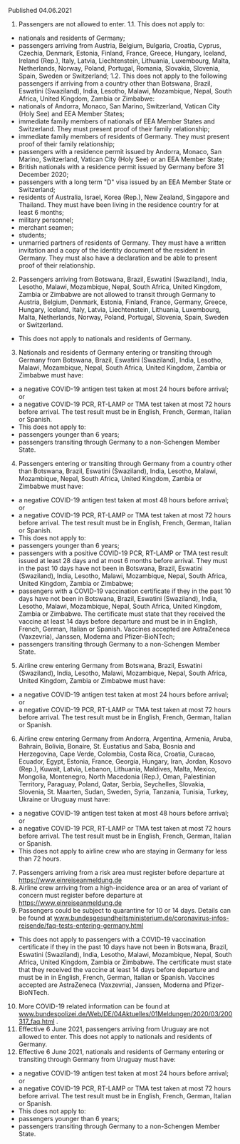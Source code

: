 Published 04.06.2021
1. Passengers are not allowed to enter.
 1.1. This does not apply to:
- nationals and residents of Germany;
- passengers arriving from Austria, Belgium, Bulgaria, Croatia, Cyprus, Czechia, Denmark, Estonia, Finland, France, Greece, Hungary, Iceland, Ireland (Rep.), Italy, Latvia, Liechtenstein, Lithuania, Luxembourg, Malta, Netherlands, Norway, Poland, Portugal, Romania, Slovakia, Slovenia, Spain, Sweden or Switzerland;
 1.2. This does not apply to the following passengers if arriving from a country other than Botswana, Brazil, Eswatini (Swaziland), India, Lesotho, Malawi, Mozambique, Nepal, South Africa, United Kingdom, Zambia or Zimbabwe:
- nationals of Andorra, Monaco, San Marino, Switzerland, Vatican City (Holy See) and EEA Member States;
- immediate family members of nationals of EEA Member States and Switzerland. They must present proof of their family relationship;
- immediate family members of residents of Germany. They must present proof of their family relationship;
- passengers with a residence permit issued by Andorra, Monaco, San Marino, Switzerland, Vatican City (Holy See) or an EEA Member State;
- British nationals with a residence permit issued by Germany before 31 December 2020;
- passengers with a long term "D" visa issued by an EEA Member State or Switzerland;
- residents of Australia, Israel, Korea (Rep.), New Zealand, Singapore and Thailand. They must have been living in the residence country for at least 6 months;
- military personnel;
- merchant seamen;
- students;
- unmarried partners of residents of Germany. They must have a written invitation and a copy of the identity document of the resident in Germany. They must also have a declaration and be able to present proof of their relationship.
2. Passengers arriving from Botswana, Brazil, Eswatini (Swaziland), India, Lesotho, Malawi, Mozambique, Nepal, South Africa, United Kingdom, Zambia or Zimbabwe are not allowed to transit through Germany to Austria, Belgium, Denmark, Estonia, Finland, France, Germany, Greece, Hungary, Iceland, Italy, Latvia, Liechtenstein, Lithuania, Luxembourg, Malta, Netherlands, Norway, Poland, Portugal, Slovenia, Spain, Sweden or Switzerland.
- This does not apply to nationals and residents of Germany.
3. Nationals and residents of Germany entering or transiting through Germany from Botswana, Brazil, Eswatini (Swaziland), India, Lesotho, Malawi, Mozambique, Nepal, South Africa, United Kingdom, Zambia or Zimbabwe must have:
- a negative COVID-19 antigen test taken at most 24 hours before arrival; or
- a negative COVID-19 PCR, RT-LAMP or TMA test taken at most 72 hours before arrival.
The test result must be in English, French, German, Italian or Spanish.
- This does not apply to:
- passengers younger than 6 years;
- passengers transiting through Germany to a non-Schengen Member State.
4. Passengers entering or transiting through Germany from a country other than Botswana, Brazil, Eswatini (Swaziland), India, Lesotho, Malawi, Mozambique, Nepal, South Africa, United Kingdom, Zambia or Zimbabwe must have:
- a negative COVID-19 antigen test taken at most 48 hours before arrival; or
- a negative COVID-19 PCR, RT-LAMP or TMA test taken at most 72 hours before arrival.
The test result must be in English, French, German, Italian or Spanish.
- This does not apply to:
- passengers younger than 6 years;
- passengers with a positive COVID-19 PCR, RT-LAMP or TMA test result issued at least 28 days and at most 6 months before arrival. They must in the past 10 days have not been in Botswana, Brazil, Eswatini (Swaziland), India, Lesotho, Malawi, Mozambique, Nepal, South Africa, United Kingdom, Zambia or Zimbabwe;
- passengers with a COVID-19 vaccination certificate if they in the past 10 days have not been in Botswana, Brazil, Eswatini (Swaziland), India, Lesotho, Malawi, Mozambique, Nepal, South Africa, United Kingdom, Zambia or Zimbabwe. The certificate must state that they received the vaccine at least 14 days before departure and must be in in English, French, German, Italian or Spanish. Vaccines accepted are AstraZeneca (Vaxzevria), Janssen, Moderna and Pfizer-BioNTech;
- passengers transiting through Germany to a non-Schengen Member State.
5. Airline crew entering Germany from Botswana, Brazil, Eswatini (Swaziland), India, Lesotho, Malawi, Mozambique, Nepal, South Africa, United Kingdom, Zambia or Zimbabwe must have:
- a negative COVID-19 antigen test taken at most 24 hours before arrival; or
- a negative COVID-19 PCR, RT-LAMP or TMA test taken at most 72 hours before arrival.
The test result must be in English, French, German, Italian or Spanish.
6. Airline crew entering Germany from Andorra, Argentina, Armenia, Aruba, Bahrain, Bolivia, Bonaire, St. Eustatius and Saba, Bosnia and Herzegovina, Cape Verde, Colombia, Costa Rica, Croatia, Curacao, Ecuador, Egypt, Estonia, France, Georgia, Hungary, Iran, Jordan, Kosovo (Rep.), Kuwait, Latvia, Lebanon, Lithuania, Maldives, Malta, Mexico, Mongolia, Montenegro, North Macedonia (Rep.), Oman, Palestinian Territory, Paraguay, Poland, Qatar, Serbia, Seychelles, Slovakia, Slovenia, St. Maarten, Sudan, Sweden, Syria, Tanzania, Tunisia, Turkey, Ukraine or Uruguay must have:
- a negative COVID-19 antigen test taken at most 48 hours before arrival; or
- a negative COVID-19 PCR, RT-LAMP or TMA test taken at most 72 hours before arrival.
The test result must be in English, French, German, Italian or Spanish.
- This does not apply to airline crew who are staying in Germany for less than 72 hours.
7. Passengers arriving from a risk area must register before departure at <a href="https://www.einreiseanmeldung.de">https://www.einreiseanmeldung.de</a> 
8. Airline crew arriving from a high-incidence area or an area of variant of concern must register before departure at <a href="https://www.einreiseanmeldung.de">https://www.einreiseanmeldung.de</a> 
9. Passengers could be subject to quarantine for 10 or 14 days. Details can be found at
<a href="http://www.bundesgesundheitsministerium.de/coronavirus-infos-reisende/faq-tests-entering-germany.html">www.bundesgesundheitsministerium.de/coronavirus-infos-reisende/faq-tests-entering-germany.html</a> 
- This does not apply to passengers with a COVID-19 vaccination certificate if they in the past 10 days have not been in Botswana, Brazil, Eswatini (Swaziland), India, Lesotho, Malawi, Mozambique, Nepal, South Africa, United Kingdom, Zambia or Zimbabwe. The certificate must state that they received the vaccine at least 14 days before departure and must be in in English, French, German, Italian or Spanish. Vaccines accepted are AstraZeneca (Vaxzevria), Janssen, Moderna and Pfizer-BioNTech.
10. More COVID-19 related information can be found at <a href="http://www.bundespolizei.de/Web/DE/04Aktuelles/01Meldungen/2020/03/200317_faq.html">www.bundespolizei.de/Web/DE/04Aktuelles/01Meldungen/2020/03/200317_faq.html</a> .
11. Effective 6 June 2021, passengers arriving from Uruguay are not allowed to enter.
This does not apply to nationals and residents of Germany.
12. Effective 6 June 2021, nationals and residents of Germany entering or transiting through Germany from Uruguay must have:
- a negative COVID-19 antigen test taken at most 24 hours before arrival; or
- a negative COVID-19 PCR, RT-LAMP or TMA test taken at most 72 hours before arrival.
The test result must be in English, French, German, Italian or Spanish.
- This does not apply to:
- passengers younger than 6 years;
- passengers transiting through Germany to a non-Schengen Member State.

